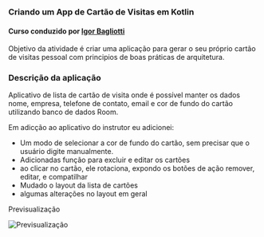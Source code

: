 ### Criando um App de Cartão de Visitas em Kotlin
#### Curso conduzido por [Igor Bagliotti](https://www.linkedin.com/in/igor-rotondo-bagliotti-b1612b69/)

Objetivo da atividade é criar uma aplicação para gerar o seu próprio cartão de visitas pessoal com principios de boas práticas de arquitetura.

### Descrição da aplicação
Aplicativo de lista de cartão de visita onde é possível manter os dados nome, empresa, telefone de contato, email e cor de fundo do cartão utilizando banco de dados Room.

Em adicção ao aplicativo do instrutor eu adicionei:
* Um modo de selecionar a cor de fundo do cartão, sem precisar que o usuário digite manualmente.
* Adicionadas função para excluir e editar os cartões  
* ao clicar no cartão, ele rotaciona, expondo os botões de ação remover, editar, e compatilhar
* Mudado o layout da lista de cartões
* algumas alterações no layout em geral

Previsualização

![Previsualização](https://github.com/welblade/welblade/blob/main/images/preview.gif?raw=true)
